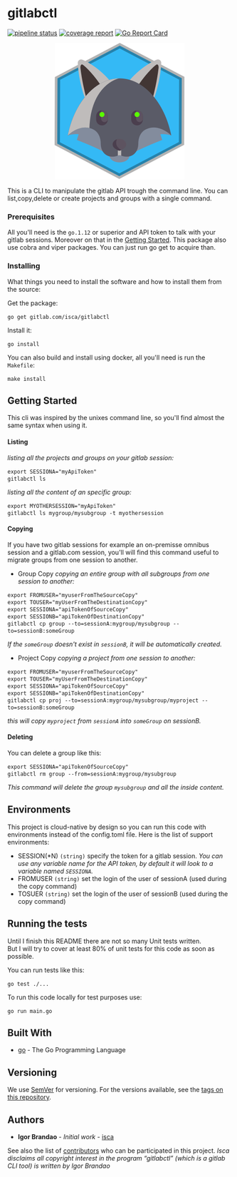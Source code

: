 # gitlabctl
[![pipeline status](https://gitlab.com/isca/gitlabctl/badges/master/pipeline.svg)](https://gitlab.com/isca/gitlabctl/commits/master)
[![coverage report](https://gitlab.com/isca/gitlabctl/badges/master/coverage.svg)](https://gitlab.com/isca/gitlabctl/commits/master)
[![Go Report Card](https://goreportcard.com/badge/gitlab.com/isca/gitlabctl)](https://goreportcard.com/report/gitlab.com/isca/gitlabctl)

<center>
<img src="img/gitlabctl.svg"/>
</center>

This is a CLI to manipulate the gitlab API trough the command line. You can list,copy,delete or create projects and groups with a single command.

### Prerequisites

All you'll need is the `go.1.12` or superior and API token to talk with your gitlab sessions. Moreover on that in the [Getting Started](https://gitlab.com/isca/gitlabctl#getting-started).
This package also use cobra and viper packages. You can just run go get to acquire than.

### Installing

What things you need to install the software and how to install them from the source:

Get the package:

```
go get gitlab.com/isca/gitlabctl
```

Install it:

```
go install
```

You can also build and install using docker, all you'll need is run the `Makefile`:

```
make install
```

## Getting Started

This cli was inspired by the unixes command line, so you'll find almost the same syntax when using it.

#### Listing

_listing all the projects and groups on your gitlab session:_
```
export SESSIONA="myApiToken"
gitlabctl ls 
```

_listing all the content of an specific group:_
```
export MYOTHERSESSION="myApiToken"
gitlabctl ls mygroup/mysubgroup -t myothersession
```

#### Copying 
If you have two gitlab sessions for example an on-premisse omnibus session and a gitlab.com session, you'll
will find this command useful to migrate groups from one session to another.


 * Group Copy
_copying an entire group with all subgroups from one session to another:_
```
export FROMUSER="myuserFromTheSourceCopy"
export TOUSER="myUserFromTheDestinationCopy"
export SESSIONA="apiTokenOfSourceCopy"
export SESSIONB="apiTokenOfDestinationCopy"
gitlabctl cp group --to=sessionA:mygroup/mysubgroup --to=sessionB:someGroup
```
_If the `someGroup` doesn't exist in `sessionB`, it will be automatically created._

 * Project Copy
_copying a project from one session to another:_
```
export FROMUSER="myuserFromTheSourceCopy"
export TOUSER="myUserFromTheDestinationCopy"
export SESSIONA="apiTokenOfSourceCopy"
export SESSIONB="apiTokenOfDestinationCopy"
gitlabctl cp proj --to=sessionA:mygroup/mysubgroup/myproject --to=sessionB:someGroup
```
_this will copy `myproject` from `sessionA` into `someGroup` on sessionB._


#### Deleting

You can delete a group like this:
```
export SESSIONA="apiTokenOfSourceCopy"
gitlabctl rm group --from=sessionA:mygroup/mysubgroup
```
_This command will delete the group `mysubgroup` and all the inside content._

## Environments

This project is cloud-native by design so you can run this code with environments instead of the config.toml file.
Here is the list of support environments:

  *	SESSION(\*N) `(string)` specify the token for a gitlab session. _You can use any variable name for the API token, by default it will look to a variable named `SESSIONA`._
  * FROMUSER `(string)` set the login of the user of sessionA (used during the copy command)
  * TOSUER `(string)` set the login of the user of sessionB (used during the copy command)

## Running the tests

Until I finish this README there are not so many Unit tests written.  
But I will try to cover at least 80% of unit tests for this code as soon as possible.  

You can run tests like this:

```
go test ./...
```

To run this code locally for test purposes use:

```
go run main.go
```

## Built With

* [go](http://golang.org/) - The Go Programming Language

## Versioning

We use [SemVer](http://semver.org/) for versioning. For the versions available, see the [tags on this repository](https://git.pgd.to/tools/email/mailhook_consumer/tags).

## Authors

* **Igor Brandao** - *Initial work* - [isca](https://gitlab.com/isca)

See also the list of [contributors](https://gitlab.com/isca/gitlabctl/project_members) who can be participated in this project.
_Isca disclaims all copyright interest in the program “gitlabctl” (which is a gitlab CLI tool) is written by Igor Brandao_  

